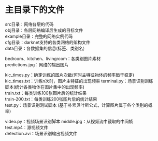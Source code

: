 # 主目录下的文件
src目录：网络各层的代码  
obj目录：各层网络编译后生成的目标文件  
example目录：完整的网络实例代码   
cfg目录：darknet支持的各类网络的架构文件   
data目录：各数据集的信息(标签、类别名)  

bedroom、kitchen、livingroom：各类别图片素材    
predictions.jpg：网络的输出图片

kic_times.py：确定训练的图片次数(何时主特征物体的频率趋于稳定)  
kic_times.txt：训练n次时，图片主特征的出现频率
terminal.py：场景识别训练脚本(统计各类物体在图片集中的出现频率)   
train.txt：每类训练100张图片后的统计结果   
train-200.txt：每类训练200张图片后的统计结果   
test.py：场景识别测试脚本 (基于朴素贝叶斯公式，计算图片属于各个类别的概率) 

video.py：视频场景识别脚本
middle.jpg：从视频流中截取的中间帧  
test.mp4：源视频文件  
detection.avi：场景识别输出视频文件 
